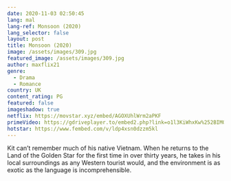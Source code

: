 ```yaml
---
date: 2020-11-03 02:50:45
lang: mal
lang-ref: Monsoon (2020)
lang_selector: false
layout: post
title: Monsoon (2020)
image: /assets/images/309.jpg
featured_image: /assets/images/309.jpg
author: maxflix21
genre:
  - Drama
  - Romance
country: UK
content_rating: PG
featured: false
imageshadow: true
netflix: https://movstar.xyz/embed/AGOXUhlWrm2aPKF
primeVideo: https://gdriveplayer.to/embed2.php?link=o1l3KiWhxKw%252BIMQ6Hg3JKAF5c5xTYVwRBVswLeq6pO7jpDLpxaE2LwapN78dBUJvuteyBW56JQzJzzPWNxeLID%252FEYbY3Sf7z6GEiMkhvst%252FS7%252FcmIPO7mH1XoGN9vhzkLTzh3uJoCF9N9tU4DzVN64j78d8G40xmNEq02fkvzTxS5R5v%252BiwIlF04oApC91DUM%253D
hotstar: https://www.fembed.com/v/ldp4xsn0dzzm5kl
---
```

Kit can’t remember much of his native Vietnam. When he returns to the Land of the Golden Star for the first time in over thirty years, he takes in his local surroundings as any Western tourist would, and the environment is as exotic as the language is incomprehensible.